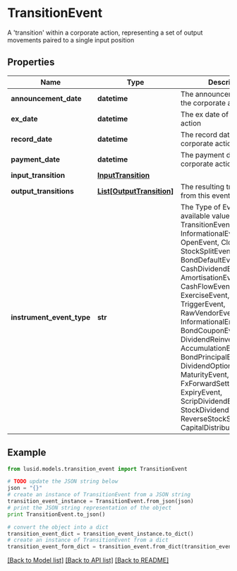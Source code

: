 # TransitionEvent

A 'transition' within a corporate action, representing a set of output movements paired to a single input position

## Properties
Name | Type | Description | Notes
------------ | ------------- | ------------- | -------------
**announcement_date** | **datetime** | The announcement date of the corporate action | [optional] 
**ex_date** | **datetime** | The ex date of the corporate action | [optional] 
**record_date** | **datetime** | The record date of the corporate action | [optional] 
**payment_date** | **datetime** | The payment date of the corporate action | [optional] 
**input_transition** | [**InputTransition**](InputTransition.md) |  | [optional] 
**output_transitions** | [**List[OutputTransition]**](OutputTransition.md) | The resulting transitions from this event | [optional] 
**instrument_event_type** | **str** | The Type of Event. The available values are: TransitionEvent, InformationalEvent, OpenEvent, CloseEvent, StockSplitEvent, BondDefaultEvent, CashDividendEvent, AmortisationEvent, CashFlowEvent, ExerciseEvent, ResetEvent, TriggerEvent, RawVendorEvent, InformationalErrorEvent, BondCouponEvent, DividendReinvestmentEvent, AccumulationEvent, BondPrincipalEvent, DividendOptionEvent, MaturityEvent, FxForwardSettlementEvent, ExpiryEvent, ScripDividendEvent, StockDividendEvent, ReverseStockSplitEvent, CapitalDistributionEvent | 

## Example

```python
from lusid.models.transition_event import TransitionEvent

# TODO update the JSON string below
json = "{}"
# create an instance of TransitionEvent from a JSON string
transition_event_instance = TransitionEvent.from_json(json)
# print the JSON string representation of the object
print TransitionEvent.to_json()

# convert the object into a dict
transition_event_dict = transition_event_instance.to_dict()
# create an instance of TransitionEvent from a dict
transition_event_form_dict = transition_event.from_dict(transition_event_dict)
```
[[Back to Model list]](../README.md#documentation-for-models) [[Back to API list]](../README.md#documentation-for-api-endpoints) [[Back to README]](../README.md)


